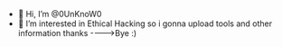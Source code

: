 - 👋 Hi, I’m @0UnKnoW0
- 👀 I’m interested in Ethical Hacking so i gonna upload tools and other information thanks ---->Bye :) 

